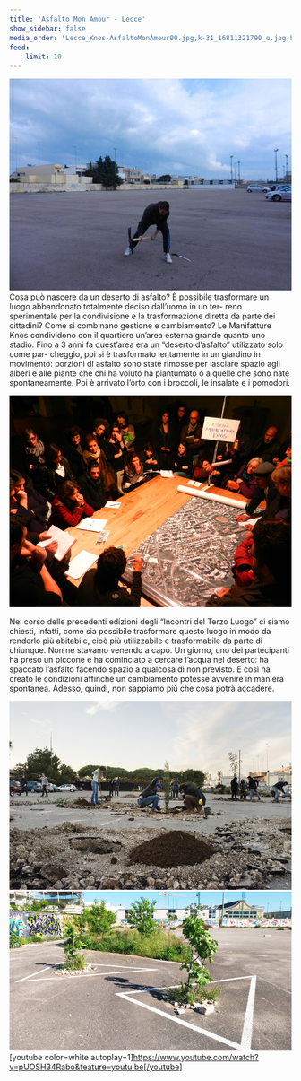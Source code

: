 ```yaml
---
title: 'Asfalto Mon Amour - Lecce'
show_sidebar: false
media_order: 'Lecce_Knos-AsfaltoMonAmour00.jpg,k-31_16811321790_o.jpg,Lecce_Knos-AsfaltoMonAmour01.jpg,Lecce_Knos-AsfaltoMonAmour02.jpg,Lecce_Knos-AsfaltoMonAmour03.jpg'
feed:
    limit: 10
---
```


![La prima picconata nell'asfalto](Lecce_Knos-AsfaltoMonAmour01.jpg "La prima picconata nell'asfalto")
Cosa può nascere da un deserto di asfalto?
È possibile trasformare un luogo abbandonato totalmente deciso dall’uomo in un ter-
reno sperimentale per la condivisione e la trasformazione diretta da parte dei cittadini?
Come si combinano gestione e cambiamento?
Le Manifatture Knos condividono con il quartiere un’area esterna grande quanto uno
stadio. Fino a 3 anni fa quest’area era un “deserto d’asfalto” utilizzato solo come par-
cheggio, poi si è trasformato lentamente in un giardino in movimento: porzioni di
asfalto sono state rimosse per lasciare spazio agli alberi e alle piante che chi ha voluto
ha piantumato o a quelle che sono nate spontaneamente. Poi è arrivato l’orto con i
broccoli, le insalate e i pomodori.

![Tavoli di lavoro](k-31_16811321790_o.jpg "Tavoli di lavoro")


Nel corso delle precedenti edizioni degli “Incontri del Terzo Luogo” ci siamo chiesti,
infatti, come sia possibile trasformare questo luogo in modo da renderlo più abitabile,
cioè più utilizzabile e trasformabile da parte di chiunque. Non ne stavamo venendo a
capo. Un giorno, uno dei partecipanti ha preso un piccone e ha cominciato a cercare
l’acqua nel deserto: ha spaccato l’asfalto facendo spazio a qualcosa di non previsto.
E così ha creato le condizioni affinché un cambiamento potesse avvenire in maniera
spontanea. Adesso, quindi, non sappiamo più che cosa potrà accadere.

![Il pacheggio si trasforma in giardino](Lecce_Knos-AsfaltoMonAmour02.jpg "Il pacheggio si trasforma in giardino")
![Le piante attecchiscono bene!](Lecce_Knos-AsfaltoMonAmour03.jpg "Le piante attecchiscono bene!")
[youtube color=white autoplay=1]https://www.youtube.com/watch?v=pUOSH34Rabo&feature=youtu.be[/youtube]
